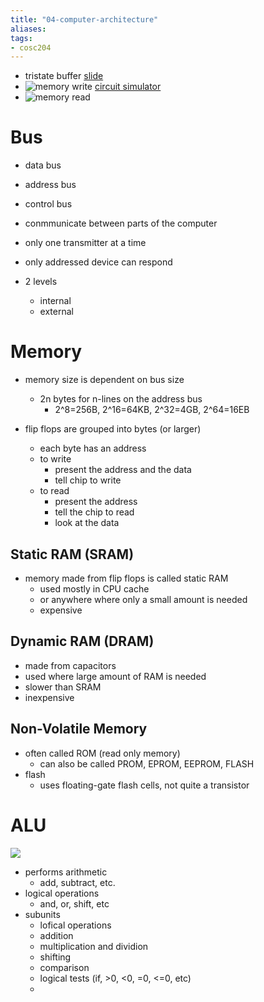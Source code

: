 ```yaml
---
title: "04-computer-architecture"
aliases: 
tags: 
- cosc204
---
```



- tristate buffer [slide](https://i.imgur.com/2Kb419g.png)
- ![memory write](https://i.imgur.com/PExnbFm.png) [circuit simulator](https://tinyurl.com/2bmqovqz)
- ![memory read](https://i.imgur.com/GZwxuaA.png)

# Bus
- data bus
- address bus
- control bus

- conmmunicate between parts of the computer
- only one transmitter at a time
- only addressed device can respond
- 2 levels
	- internal
	- external

# Memory
- memory size is dependent on bus size
	- 2n bytes for n-lines on the address bus
		- 2^8=256B, 2^16=64KB, 2^32=4GB, 2^64=16EB

- flip flops are grouped into bytes (or larger)
	- each byte has an address
	- to write
		- present the address and the data
		- tell chip to write
	- to read
		- present the address
		- tell the chip to read
		- look at the data

## Static RAM (SRAM)
- memory made from flip flops is called static RAM
	- used mostly in CPU cache
	- or anywhere where only a small amount is needed
	- expensive

## Dynamic RAM (DRAM)
- made from capacitors
- used where large amount of RAM is needed
- slower than SRAM
- inexpensive

## Non-Volatile Memory
- often called ROM (read only memory)
	- can also be called PROM, EPROM, EEPROM, FLASH
- flash
	- uses floating-gate flash cells, not quite a transistor

# ALU
![](https://i.imgur.com/wLJhTSG.png)

- performs arithmetic
	- add, subtract, etc.
- logical operations
	- and, or, shift, etc
- subunits
	- lofical operations
	- addition
	- multiplication and dividion
	- shifting
	- comparison
	- logical tests (if, >0, <0, =0, <=0, etc)
	- 